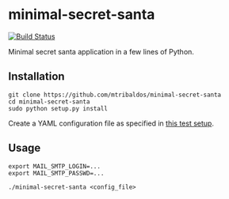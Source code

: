 # minimal-secret-santa

[![Build Status](https://travis-ci.org/mtribaldos/minimal-secret-santa.svg)](https://travis-ci.org/mtribaldos/minimal-secret-santa)

Minimal secret santa application in a few lines of Python.

## Installation

```shell
git clone https://github.com/mtribaldos/minimal-secret-santa
cd minimal-secret-santa
sudo python setup.py install
```

Create a YAML configuration file as specified in [this test setup](blob/master/test/config.yaml).

## Usage

```shell
export MAIL_SMTP_LOGIN=...
export MAIL_SMTP_PASSWD=...

./minimal-secret-santa <config_file>
```



